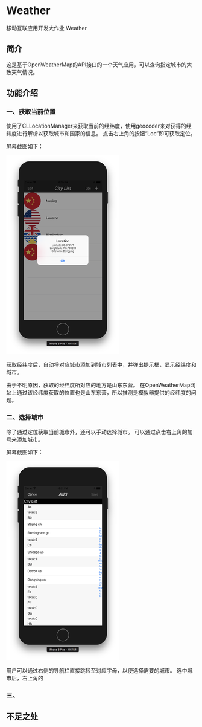 # Weather
移动互联应用开发大作业 Weather

## 简介
这是基于OpenWeatherMap的API接口的一个天气应用，可以查询指定城市的大致天气情况。

## 功能介绍
### 一、获取当前位置

使用了CLLocationManager来获取当前的经纬度，使用geocoder来对获得的经纬度进行解析以获取城市和国家的信息。
点击右上角的按钮“Loc”即可获取定位。

屏幕截图如下：

<img src="ScreenShots/屏幕快照 2018-01-02 下午6.29.46.png" width="300">

获取经纬度后，自动将对应城市添加到城市列表中，并弹出提示框，显示经纬度和城市。

由于不明原因，获取的经纬度所对应的地方是山东东营。
在OpenWeatherMap网站上通过该经纬度获取的位置也是山东东营，所以推测是模拟器提供的经纬度的问题。

### 二、选择城市

除了通过定位获取当前城市外，还可以手动选择城市。
可以通过点击右上角的加号来添加城市。

屏幕截图如下：

<img src="ScreenShots/屏幕快照 2018-01-02 下午6.31.02.png" width="300">

用户可以通过右侧的导航栏直接跳转至对应字母，以便选择需要的城市。
选中城市后，右上角的

### 三、

## 不足之处

